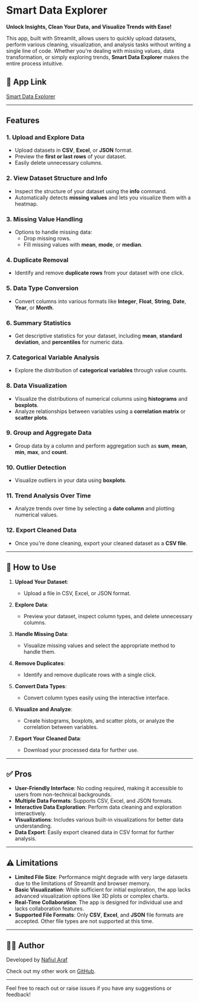 # Smart Data Explorer

**Unlock Insights, Clean Your Data, and Visualize Trends with Ease!**

This app, built with Streamlit, allows users to quickly upload datasets, perform various cleaning, visualization, and analysis tasks without writing a single line of code. Whether you're dealing with missing values, data transformation, or simply exploring trends, **Smart Data Explorer** makes the entire process intuitive.

## 🚀 **App Link**
[Smart Data Explorer](https://data-analysis-web-app1.streamlit.app/)

---

## Features

### 1. **Upload and Explore Data**
- Upload datasets in **CSV**, **Excel**, or **JSON** format.
- Preview the **first or last rows** of your dataset.
- Easily delete unnecessary columns.

### 2. **View Dataset Structure and Info**
- Inspect the structure of your dataset using the **info** command.
- Automatically detects **missing values** and lets you visualize them with a heatmap.

### 3. **Missing Value Handling**
- Options to handle missing data:
  - Drop missing rows.
  - Fill missing values with **mean**, **mode**, or **median**.

### 4. **Duplicate Removal**
- Identify and remove **duplicate rows** from your dataset with one click.

### 5. **Data Type Conversion**
- Convert columns into various formats like **Integer**, **Float**, **String**, **Date**, **Year**, or **Month**.
  
### 6. **Summary Statistics**
- Get descriptive statistics for your dataset, including **mean**, **standard deviation**, and **percentiles** for numeric data.

### 7. **Categorical Variable Analysis**
- Explore the distribution of **categorical variables** through value counts.

### 8. **Data Visualization**
- Visualize the distributions of numerical columns using **histograms** and **boxplots**.
- Analyze relationships between variables using a **correlation matrix** or **scatter plots**.

### 9. **Group and Aggregate Data**
- Group data by a column and perform aggregation such as **sum**, **mean**, **min**, **max**, and **count**.

### 10. **Outlier Detection**
- Visualize outliers in your data using **boxplots**.

### 11. **Trend Analysis Over Time**
- Analyze trends over time by selecting a **date column** and plotting numerical values.

### 12. **Export Cleaned Data**
- Once you're done cleaning, export your cleaned dataset as a **CSV file**.

---

## 🔧 **How to Use**

1. **Upload Your Dataset**:
   - Upload a file in CSV, Excel, or JSON format.
   
2. **Explore Data**:
   - Preview your dataset, inspect column types, and delete unnecessary columns.

3. **Handle Missing Data**:
   - Visualize missing values and select the appropriate method to handle them.

4. **Remove Duplicates**:
   - Identify and remove duplicate rows with a single click.

5. **Convert Data Types**:
   - Convert column types easily using the interactive interface.

6. **Visualize and Analyze**:
   - Create histograms, boxplots, and scatter plots, or analyze the correlation between variables.

7. **Export Your Cleaned Data**:
   - Download your processed data for further use.

---

## ✅ **Pros**

- **User-Friendly Interface**: No coding required, making it accessible to users from non-technical backgrounds.
- **Multiple Data Formats**: Supports CSV, Excel, and JSON formats.
- **Interactive Data Exploration**: Perform data cleaning and exploration interactively.
- **Visualizations**: Includes various built-in visualizations for better data understanding.
- **Data Export**: Easily export cleaned data in CSV format for further analysis.

---

## ⚠️ **Limitations**

- **Limited File Size**: Performance might degrade with very large datasets due to the limitations of Streamlit and browser memory.
- **Basic Visualization**: While sufficient for initial exploration, the app lacks advanced visualization options like 3D plots or complex charts.
- **Real-Time Collaboration**: The app is designed for individual use and lacks collaboration features.
- **Supported File Formats**: Only **CSV**, **Excel**, and **JSON** file formats are accepted. Other file types are not supported at this time.

---

## 👨‍💻 **Author**
Developed by [Nafiul Araf](https://www.linkedin.com/in/nafiul-araf-50b0b7203/)

Check out my other work on [GitHub](https://github.com/nafiul-araf).

---

Feel free to reach out or raise issues if you have any suggestions or feedback!
